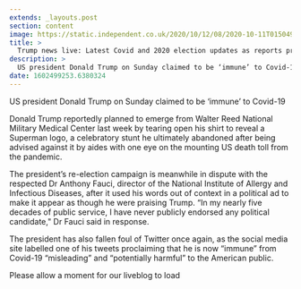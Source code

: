 ```yaml
--- 
extends: _layouts.post 
section: content 
image: https://static.independent.co.uk/2020/10/12/08/2020-10-11T015049Z_1632642260_RC2VFJ9G61P6_RTRMADP_3_USA-ELECTION-TRUMP.JPG 
title: > 
  Trump news live: Latest Covid and 2020 election updates as reports president ‘planned Superman outfit’ for Covid release 
description: > 
  US president Donald Trump on Sunday claimed to be ‘immune’ to Covid-19Donald Trump reportedly planned to emerge from Walter Reed National Military Medical Center last week by tearing open his shirt to reveal a Superman logo, a celebratory stunt he ultimately abandoned after being advised against it by aides with one eye on the mounting US death toll from the pandemic.The president’s re-election campaign is meanwhile in dispute with the respected Dr Anthony Fauci, director of the National Institute of Allergy and Infectious Diseases, after it used his words out of context in a political ad to make it appear as though he were praising Trump.“In my nearly five decades of public service, I have never publicly endorsed any political candidate," Dr Fauci said in response.The president has also fallen foul of Twitter once again, as the social media site labelled one of his tweets proclaiming that he is now “immune” from Covid-19 “misleading” and “potentially harmful” to the American public.Please allow a moment for our liveblog to load 
date: 1602499253.6380324 
--- 
```

US president Donald Trump on Sunday claimed to be ‘immune’ to Covid-19

Donald Trump reportedly planned to emerge from Walter Reed National Military Medical Center last week by tearing open his shirt to reveal a Superman logo, a celebratory stunt he ultimately abandoned after being advised against it by aides with one eye on the mounting US death toll from the pandemic.

The president’s re-election campaign is meanwhile in dispute with the respected Dr Anthony Fauci, director of the National Institute of Allergy and Infectious Diseases, after it used his words out of context in a political ad to make it appear as though he were praising Trump. “In my nearly five decades of public service, I have never publicly endorsed any political candidate," Dr Fauci said in response.

The president has also fallen foul of Twitter once again, as the social media site labelled one of his tweets proclaiming that he is now “immune” from Covid-19 “misleading” and “potentially harmful” to the American public.

Please allow a moment for our liveblog to load